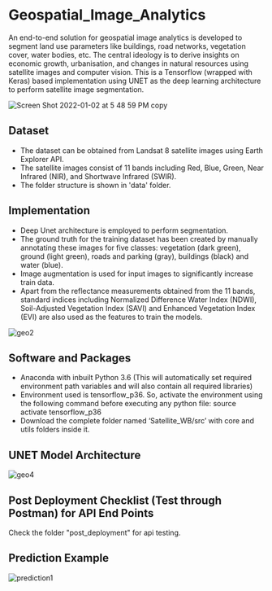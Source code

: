 # Geospatial_Image_Analytics
An end-to-end solution for geospatial image analytics is developed to segment land use parameters like buildings, road networks, vegetation cover, water bodies, etc. The central ideology is to derive insights on economic growth, urbanisation, and changes in natural resources using satellite images and computer vision. 
This is a Tensorflow (wrapped with Keras) based implementation using UNET as the deep learning architecture to perform satellite image segmentation.

![Screen Shot 2022-01-02 at 5 48 59 PM copy](https://user-images.githubusercontent.com/77407100/147877554-d0a36fb0-307d-4e33-8d46-b35b3ab86c41.png)


## Dataset
* The dataset can be obtained from Landsat 8 satellite images using Earth Explorer API.
* The satellite images consist of 11 bands including Red, Blue, Green, Near Infrared (NIR), and Shortwave Infrared (SWIR). 
* The folder structure is shown in 'data' folder.

## Implementation
* Deep Unet architecture is employed to perform segmentation.
* The ground truth for the training dataset has been created by manually annotating these images for five classes: vegetation (dark green), ground (light green), roads and parking (gray), buildings (black) and water (blue).
* Image augmentation is used for input images to significantly increase train data.
* Apart from the reflectance measurements obtained from the 11 bands, standard indices including Normalized Difference Water Index (NDWI), Soil-Adjusted Vegetation Index (SAVI) and Enhanced Vegetation Index (EVI) are also used as the features to train the models. 

![geo2](https://user-images.githubusercontent.com/77407100/147877419-ae4f2fe1-e7d1-4239-bec6-1ba9a40401fb.jpg)


## Software and Packages 
* Anaconda with inbuilt Python 3.6 (This will automatically set required environment path variables and will also contain all required libraries)
* Environment used is tensorflow_p36. So, activate the environment using the following command before executing any python file: source activate tensorflow_p36
* Download the complete folder named ‘Satellite_WB/src’ with core and utils folders inside it.


## UNET Model Architecture 

![geo4](https://user-images.githubusercontent.com/77407100/147877493-a54a7ae3-d049-4489-9fc6-ece76329be8d.png)


## Post Deployment Checklist (Test through Postman) for API End Points
Check the folder "post_deployment" for api testing.

## Prediction Example

![prediction1](https://user-images.githubusercontent.com/77407100/147877880-5e1682ad-57ac-476f-912c-8a7ab43c1d58.jpg)


